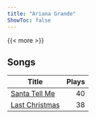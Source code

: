 ```yaml
---
title: "Ariana Grande"
ShowToc: false
---
```


{{< more >}}

## Songs
Title | Plays 
----- | -----: 
[Santa Tell Me](/songs/santa-tell-me) | 40
[Last Christmas](/songs/last-christmas) | 38

